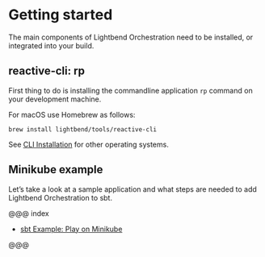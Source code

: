 # Getting started

The main components of Lightbend Orchestration need to be installed, or integrated into your build.

## reactive-cli: rp

First thing to do is installing the commandline application `rp` command on your development machine.

For macOS use Homebrew as follows:

```
brew install lightbend/tools/reactive-cli
```

See [CLI Installation](../setup/cli-installation.html) for other operating systems.

## Minikube example

Let’s take a look at a sample application and what steps are needed to add Lightbend Orchestration to sbt.

@@@ index

* [sbt Example: Play on Minikube](sbt-play-minikube.md)

@@@
